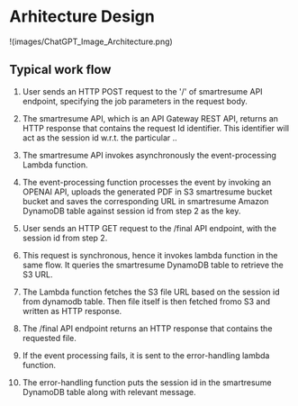 # Arhitecture Design
!(images/ChatGPT_Image_Architecture.png)

## Typical work flow

1. User sends an HTTP POST request to the '/' of smartresume API endpoint, specifying the job parameters in the request body.

2. The smartresume API, which is an API Gateway REST API, returns an HTTP response that contains the request Id identifier. This identifier will act as the session id w.r.t. the particular ..

3. The smartresume API invokes asynchronously the event-processing Lambda function. 

4. The event-processing function processes the event by invoking an OPENAI API, uploads the generated PDF in S3 smartresume bucket bucket and saves the corresponding URL in smartresume Amazon DynamoDB table against session id from step 2 as the key.

5. User sends an HTTP GET request to the /final API endpoint, with the session id from step 2.

6. This request is synchronous, hence it invokes lambda function in the same flow. It queries the smartresume DynamoDB table to retrieve the S3 URL. 

7. The Lambda function fetches the S3 file URL based on the session id from dynamodb table. Then file itself is then fetched fromo S3 and written as HTTP response.

8. The /final API endpoint returns an HTTP response that contains the requested file. 

9. If the event processing fails, it is sent to the error-handling lambda function.

10. The error-handling function puts the session id in the smartresume DynamoDB table along with relevant message.
